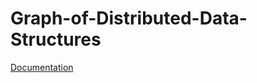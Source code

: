 # Graph-of-Distributed-Data-Structures
[Documentation](https://github.com/proman3419/Graph-of-Distributed-Data-Structures/blob/master/docs/GoDDS.pdf)

